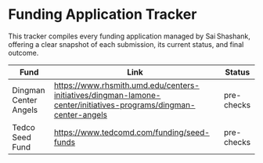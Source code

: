 # Funding Application Tracker

This tracker compiles every funding application managed by Sai Shashank, offering a clear snapshot of each submission, its current status, and final outcome.


| Fund                  | Link                                                                                                             | Status     |
| --------------------- | ---------------------------------------------------------------------------------------------------------------- | ---------- |
| Dingman Center Angels | https://www.rhsmith.umd.edu/centers-initiatives/dingman-lamone-center/initiatives-programs/dingman-center-angels | pre-checks |
| Tedco Seed Fund       | https://www.tedcomd.com/funding/seed-funds                                                                       | pre-checks |

